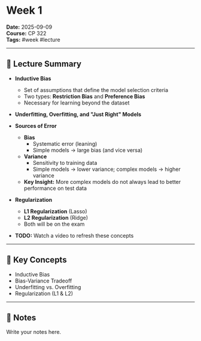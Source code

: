 # Week 1

**Date:** 2025-09-09  
**Course:** CP 322  
**Tags:** #week #lecture  

---

## 📖 Lecture Summary

- **Inductive Bias**  
  - Set of assumptions that define the model selection criteria  
  - Two types: **Restriction Bias** and **Preference Bias**  
  - Necessary for learning beyond the dataset  

- **Underfitting, Overfitting, and "Just Right" Models**  

- **Sources of Error**
  - **Bias**
    - Systematic error (leaning)
    - Simple models → large bias (and vice versa)
  - **Variance**
    - Sensitivity to training data
    - Simple models → lower variance; complex models → higher variance  
  - **Key Insight:** More complex models do not always lead to better performance on test data  

- **Regularization**
  - **L1 Regularization** (Lasso)
  - **L2 Regularization** (Ridge)
  - Both will be on the exam  

- **TODO:** Watch a video to refresh these concepts  

---

## 🧠 Key Concepts

- Inductive Bias
- Bias-Variance Tradeoff
- Underfitting vs. Overfitting
- Regularization (L1 & L2)

---

## 📝 Notes

Write your notes here.
